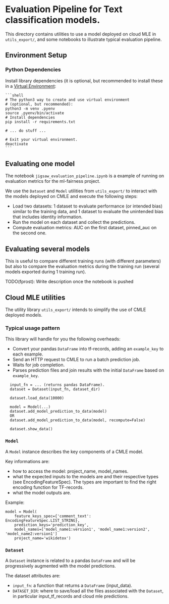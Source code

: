 # Evaluation Pipeline for Text classification models.

This directory contains utilities to use a model deployed on cloud MLE in `utils_export/`, and some notebooks to illustrate typical evaluation pipeline.


## Environment Setup

### Python Dependencies

Install library dependencies (it is optional, but recommended to install these
in a [Virtual Environment](https://docs.python.org/3/tutorial/venv.html):

    ```shell
    # The python3 way to create and use virtual environment
    # (optional, but recommended):
    python3 -m venv .pyenv
    source .pyenv/bin/activate
    # Install dependencies
    pip install -r requirements.txt

    # ... do stuff ...

    # Exit your virtual environment.
    deactivate
    ```

## Evaluating one model

The notebook `jigsaw_evaluation_pipeline.ipynb` is a example of running on evaluation metrics for the ml-fairness project.

We use the `Dataset` and `Model` utilities from `utils_export/` to interact with the models deployed on CMLE and execute the following steps:
 * Load two datasets: 1 dataset to evaluate performance (or intended bias) similar to the training data, and 1 dataset to evaluate the unintended bias that includes identity information.
 * Run the model on each dataset and collect the predictions.
 * Compute evaluation metrics: AUC on the first dataset, pinned_auc on the second one.


## Evaluating several models

This is useful to compare different training runs (with different parameters) but also to compare the evaluation metrics during the training run (several models exported during 1 training run).

TODO(fprost): Write description once the notebook is pushed


## Cloud MLE utilities

The utility library `utils_export/` intends to simplify the use of CMLE deployed models.

### Typical usage pattern

This library will handle for you the following overheads:
 * Convert your pandas `DataFrame` into tf-records, adding an `example_key` to each example.
 * Send an HTTP request to CMLE to run a batch prediction job.
 * Waits for job completion.
 * Parses prediction files and join results with the initial `DataFrame` based on `example_key`.


```
  input_fn = ... (returns pandas DataFrame).
  dataset = Dataset(input_fn, dataset_dir)

  dataset.load_data(10000)

  model = Model(...)
  dataset.add_model_prediction_to_data(model)
  OR
  dataset.add_model_prediction_to_data(model, recompute=False)

  dataset.show_data()
```

### `Model`

A `Model` instance describes the key components of a CMLE model.

Key informations are:
 * how to access the model: project_name, model_names.
 * what the expected inputs to the models are and their respective types (see EncodingFeatureSpec). The types are important to find the right encoding function for TF-records.
 * what the model outputs are.

Example:
```
model = Model(
    feature_keys_spec={'comment_text': EncodingFeatureSpec.LIST_STRING},
    prediction_keys='prediction_key',
    model_names=['model_name1:version1', 'model_name1:version2', 'model_name2:version1']
    project_name='wikidetox')
```


### `Dataset`

A `Dataset` instance is related to a pandas `DataFrame` and will be progressively augmented with the model predictions.

The dataset attributes are:
 * `input_fn`: a function that returns a `DataFrame` (input_data).
 * `DATASET_DIR`: where to save/load all the files associated with the `Dataset`, in particular input_tf_records and cloud mle predictions.
